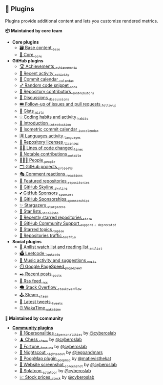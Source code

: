 ## 🧩 Plugins

Plugins provide additional content and lets you customize rendered metrics.

**📦 Maintained by core team**

* **Core plugins**
  * [🗃️ Base content <sub>`base`</sub>](/source/plugins/base/README.md)
  * [🧱 Core <sub>`core`</sub>](/source/plugins/core/README.md)
* **GitHub plugins**
  * [🏆 Achievements <sub>`achievements`</sub>](/source/plugins/achievements/README.md)
  * [📰 Recent activity <sub>`activity`</sub>](/source/plugins/activity/README.md)
  * [📆 Commit calendar <sub>`calendar`</sub>](/source/plugins/calendar/README.md)
  * [♐ Random code snippet <sub>`code`</sub>](/source/plugins/code/README.md)
  * [🏅 Repository contributors <sub>`contributors`</sub>](/source/plugins/contributors/README.md)
  * [💬 Discussions <sub>`discussions`</sub>](/source/plugins/discussions/README.md)
  * [🎟️ Follow-up of issues and pull requests <sub>`followup`</sub>](/source/plugins/followup/README.md)
  * [🎫 Gists <sub>`gists`</sub>](/source/plugins/gists/README.md)
  * [💡 Coding habits and activity <sub>`habits`</sub>](/source/plugins/habits/README.md)
  * [🙋 Introduction <sub>`introduction`</sub>](/source/plugins/introduction/README.md)
  * [📅 Isometric commit calendar <sub>`isocalendar`</sub>](/source/plugins/isocalendar/README.md)
  * [🈷️ Languages activity <sub>`languages`</sub>](/source/plugins/languages/README.md)
  * [📜 Repository licenses <sub>`licenses`</sub>](/source/plugins/licenses/README.md)
  * [👨‍💻 Lines of code changed <sub>`lines`</sub>](/source/plugins/lines/README.md)
  * [🎩 Notable contributions <sub>`notable`</sub>](/source/plugins/notable/README.md)
  * [🧑‍🤝‍🧑 People <sub>`people`</sub>](/source/plugins/people/README.md)
  * [🗂️ GitHub projects <sub>`projects`</sub>](/source/plugins/projects/README.md)
  * [🎭 Comment reactions <sub>`reactions`</sub>](/source/plugins/reactions/README.md)
  * [📓 Featured repositories <sub>`repositories`</sub>](/source/plugins/repositories/README.md)
  * [🌇 GitHub Skyline <sub>`skyline`</sub>](/source/plugins/skyline/README.md)
  * [💕 GitHub Sponsors <sub>`sponsors`</sub>](/source/plugins/sponsors/README.md)
  * [💝 GitHub Sponsorships <sub>`sponsorships`</sub>](/source/plugins/sponsorships/README.md)
  * [✨ Stargazers <sub>`stargazers`</sub>](/source/plugins/stargazers/README.md)
  * [💫 Star lists <sub>`starlists`</sub>](/source/plugins/starlists/README.md)
  * [🌟 Recently starred repositories <sub>`stars`</sub>](/source/plugins/stars/README.md)
  * [💭 GitHub Community Support <sub>`support`</sub>](/source/plugins/support/README.md) <sub>`⚠️ deprecated`</sub>
  * [📌 Starred topics <sub>`topics`</sub>](/source/plugins/topics/README.md)
  * [🧮 Repositories traffic <sub>`traffic`</sub>](/source/plugins/traffic/README.md)
* **Social plugins**
  * [🌸 Anilist watch list and reading list <sub>`anilist`</sub>](/source/plugins/anilist/README.md)
  * [🗳️ Leetcode <sub>`leetcode`</sub>](/source/plugins/leetcode/README.md)
  * [🎼 Music activity and suggestions <sub>`music`</sub>](/source/plugins/music/README.md)
  * [⏱️ Google PageSpeed <sub>`pagespeed`</sub>](/source/plugins/pagespeed/README.md)
  * [✒️ Recent posts <sub>`posts`</sub>](/source/plugins/posts/README.md)
  * [🗼 Rss feed <sub>`rss`</sub>](/source/plugins/rss/README.md)
  * [🗨️ Stack Overflow <sub>`stackoverflow`</sub>](/source/plugins/stackoverflow/README.md)
  * [🕹️ Steam <sub>`steam`</sub>](/source/plugins/steam/README.md)
  * [🐤 Latest tweets <sub>`tweets`</sub>](/source/plugins/tweets/README.md)
  * [⏰ WakaTime <sub>`wakatime`</sub>](/source/plugins/wakatime/README.md)

**🎲 Maintained by community**
* **[Community plugins](/source/plugins/community/README.md)**
  * [🧠 16personalities <sub>`16personalities`</sub>](/source/plugins/community/16personalities/README.md) by [@cyberoslab](https://github.com/cyberoslab)
  * [♟️ Chess <sub>`chess`</sub>](/source/plugins/community/chess/README.md) by [@cyberoslab](https://github.com/cyberoslab)
  * [🥠 Fortune <sub>`fortune`</sub>](/source/plugins/community/fortune/README.md) by [@cyberoslab](https://github.com/cyberoslab)
  * [💉 Nightscout <sub>`nightscout`</sub>](/source/plugins/community/nightscout/README.md) by [@legoandmars](https://github.com/legoandmars)
  * [💩 PoopMap plugin <sub>`poopmap`</sub>](/source/plugins/community/poopmap/README.md) by [@matievisthekat](https://github.com/matievisthekat)
  * [📸 Website screenshot <sub>`screenshot`</sub>](/source/plugins/community/screenshot/README.md) by [@cyberoslab](https://github.com/cyberoslab)
  * [🦑 Splatoon <sub>`splatoon`</sub>](/source/plugins/community/splatoon/README.md) by [@cyberoslab](https://github.com/cyberoslab)
  * [💹 Stock prices <sub>`stock`</sub>](/source/plugins/community/stock/README.md) by [@cyberoslab](https://github.com/cyberoslab)

